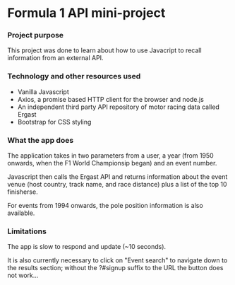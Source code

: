<h1>Formula 1 API mini-project</h1>

<h3>Project purpose</h3>
<p>This project was done to learn about how to use Javacript to recall information from an external API.</p>

<h3>Technology and other resources used</h3>

<ul>
    <li>Vanilla Javascript</li>
    <li>Axios, a promise based HTTP client for the browser and node.js</li>
    <li>An independent third party API repository of motor racing data called Ergast</li>
    <li>Bootstrap for CSS styling</li>
</ul>

<h3>What the app does</h3>

<p>The application takes in two parameters from a user, a year (from 1950 onwards, when the F1 World Championsip began) and an event number.

Javascript then calls the Ergast API and returns information about the event venue (host country, track name, and race distance) plus a list of the top 10 finisherse.

For events from 1994 onwards, the pole position information is also available.</p>

<h3>Limitations</h3>

<p>The app is slow to respond and update (~10 seconds).

It is also currently necessary to click on "Event search" to navigate down to the results section; without the ?#signup suffix to the URL the button does not work...</p>